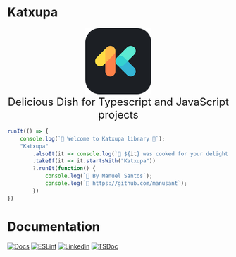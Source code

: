 # Katxupa

<p align="center">
  <img src="/assets/logo.png" />
  <br/>
  <span align="center" style="font-size: x-large; font-weight: normal">
  Delicious Dish for Typescript and JavaScript projects
  </span> 
</p>

```ts
runIt(() => {
    console.log(`🎉 Welcome to Katxupa library 💖`);
    "Katxupa"
        .alsoIt(it => console.log(`🍲 ${it} was cooked for your delight 🍲`))
        .takeIf(it => it.startsWith("Katxupa"))
        ?.runIt(function() {
            console.log(`🍻 By Manuel Santos`);
            console.log(`🙈 https://github.com/manusant`);
        })
})
```
# Documentation

[![Docs](https://img.shields.io/badge/Documentation-Katxupa-black?logo=gitbook&logoColor=white)](https://katxupa.gitbook.io/katxupa)
[![ESLint](https://img.shields.io/badge/ESLint_Config-eslint--config--katxupa-blue?logo=eslint&logoColor=white)](https://github.com/manusant/eslint-config-katxupa)
[![Linkedin](https://img.shields.io/badge/Linkedin-Manuel--Santos-blue?logo=linkedin&logoColor=white)](https://www.linkedin.com/in/manuel-brito-dos-santos-a7a20a6b/)
[![TSDoc](https://img.shields.io/badge/TypeScript_Doc-blue?logo=typescript&logoColor=white)](https://manusant.github.io/Katxupa)
